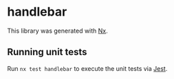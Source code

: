 # handlebar

This library was generated with [Nx](https://nx.dev).

## Running unit tests

Run `nx test handlebar` to execute the unit tests via [Jest](https://jestjs.io).
